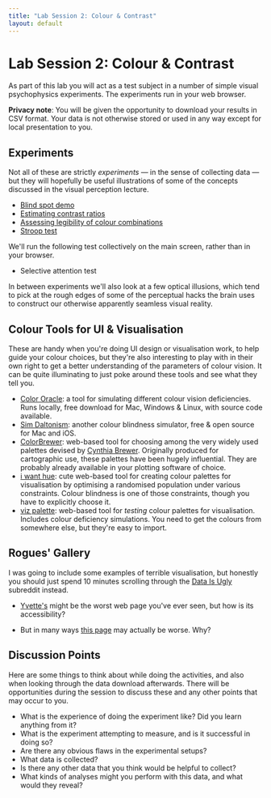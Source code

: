 ```yaml
---
title: "Lab Session 2: Colour & Contrast"
layout: default
---
```


# Lab Session 2: Colour & Contrast

As part of this lab you will act as a test subject in a number of simple
visual psychophysics experiments. The experiments run in your web browser.

**Privacy note**: You will be given the opportunity to download your results in CSV format.
Your data is not otherwise stored or used in any way except for local presentation to you.

## Experiments

Not all of these are strictly *experiments* — in the sense of collecting
data — but they will hopefully be useful illustrations of some of the
concepts discussed in the visual perception lecture.

* [Blind spot demo](blind.html)
* [Estimating contrast ratios](experiments/contrast/?home=/lab2.html)
* [Assessing legibility of colour combinations](experiments/legibility/?home=/lab2.html)
* [Stroop test](experiments/stroop/?home=/lab2.html)

We'll run the following test collectively on the main screen,
rather than in your browser.

* Selective attention test

In between experiments we'll also look at a few optical illusions,
which tend to pick at the rough edges of some of the perceptual
hacks the brain uses to construct our otherwise apparently seamless
visual reality.


## Colour Tools for UI & Visualisation

These are handy when you're doing UI design or visualisation
work, to help guide your colour choices, but they're also interesting
to play with in their own right to get a better understanding of
the parameters of colour vision. It can be quite illuminating to just
poke around these tools and see what they tell you.

* [Color Oracle](http://colororacle.org): a tool for simulating different
  colour vision deficiencies. Runs locally, free download for Mac, Windows
  & Linux, with source code available.
* [Sim Daltonism](https://michelf.ca/projects/sim-daltonism/): another
  colour blindness simulator, free & open source for Mac and iOS.
* [ColorBrewer](https://colorbrewer2.org/#type=qualitative&scheme=Paired&n=4):
  web-based tool for choosing among the very widely used palettes devised by
  [Cynthia Brewer](https://sites.psu.edu/cbrewer/). Originally produced for
  cartographic use, these palettes have been hugely influential. They are
  probably already available in your plotting software of choice.
* [i want hue](https://medialab.github.io/iwanthue/): cute web-based tool for
  creating colour palettes for visualisation by optimising a randomised
  population under various constraints. Colour blindness is one of those
  constraints, though you have to explicitly choose it.
* [viz palette](https://projects.susielu.com/viz-palette): web-based tool for
  *testing* colour palettes for visualisation. Includes colour deficiency
  simulations. You need to get the colours from somewhere else, but they're
  easy to import.



## Rogues' Gallery

I was going to include some examples of terrible visualisation, but
honestly you should just spend 10 minutes scrolling through the
[Data Is Ugly](https://www.reddit.com/r/dataisugly/) subreddit instead.

* [Yvette's](https://yvettesbridalformal.p1r8.net) might be the worst
  web page you've ever seen, but how is its accessibility?
<!-- * Or perhaps [Arngren's](https://arngren.net) is the worst? -->
* But in many ways [this page](https://www.mavencluster.com/blog/12-common-ui-ux-designing-mistakes/)
  may actually be worse. Why?
  

## Discussion Points

Here are some things to think about while doing the activities,
and also when looking through the data download afterwards. There will be
opportunities during the session to discuss these and any other points that
may occur to you.

* What is the experience of doing the experiment like? Did you learn anything from it?
* What is the experiment attempting to measure, and is it successful in doing so?
* Are there any obvious flaws in the experimental setups?
* What data is collected?
* Is there any other data that you think would be helpful to collect?
* What kinds of analyses might you perform with this data, and what would they reveal?


